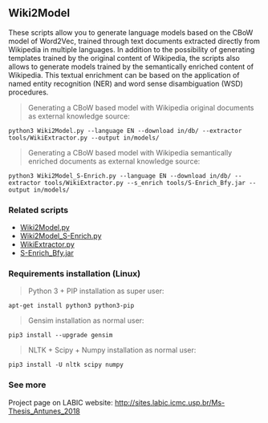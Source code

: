 ## Wiki2Model
These scripts allow you to generate language models based on the CBoW model of Word2Vec, trained through text documents extracted directly from Wikipedia in multiple languages. In addition to the possibility of generating templates trained by the original content of Wikipedia, the scripts also allows to generate models trained by the semantically enriched content of Wikipedia. This textual enrichment can be based on the application of named entity recognition (NER) and word sense disambiguation (WSD) procedures.
> Generating a CBoW based model with Wikipedia original documents as external knowledge source:
```
python3 Wiki2Model.py --language EN --download in/db/ --extractor tools/WikiExtractor.py --output in/models/
```
> Generating a CBoW based model with Wikipedia semantically enriched documents as external knowledge source:
```
python3 Wiki2Model_S-Enrich.py --language EN --download in/db/ --extractor tools/WikiExtractor.py --s_enrich tools/S-Enrich_Bfy.jar --output in/models/
```


### Related scripts
* [Wiki2Model.py](https://github.com/joao8tunes/Wiki2Model/blob/master/Wiki2Model.py)
* [Wiki2Model_S-Enrich.py](https://github.com/joao8tunes/Wiki2Model/blob/master/Wiki2Model_S-Enrich.py)
* [WikiExtractor.py](https://github.com/attardi/wikiextractor/blob/master/WikiExtractor.py)
* [S-Enrich_Bfy.jar](https://github.com/joao8tunes/S-Enrich/blob/master/S-Enrich_Bfy/executable/S-Enrich_Bfy.jar)


### Requirements installation (Linux)
> Python 3 + PIP installation as super user:
```
apt-get install python3 python3-pip
```
> Gensim installation as normal user:
```
pip3 install --upgrade gensim
```
> NLTK + Scipy + Numpy installation as normal user:
```
pip3 install -U nltk scipy numpy
```


### See more
Project page on LABIC website: http://sites.labic.icmc.usp.br/Ms-Thesis_Antunes_2018